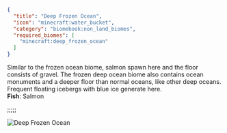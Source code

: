 ```json
{
  "title": "Deep Frozen Ocean",
  "icon": "minecraft:water_bucket",
  "category": "biomebook:non_land_biomes",
  "required_biomes": [
    "minecraft:deep_frozen_ocean"
  ]
}
```


Similar to the frozen ocean biome, salmon spawn here and the floor consists of gravel. The frozen deep ocean biome also contains ocean monuments and a deeper floor than normal oceans, like other deep oceans. Frequent floating icebergs with blue ice generate here.\
**Fish**: Salmon

;;;;;

![Deep Frozen Ocean](biomebook:textures/gui/biomes/deep_frozen_ocean.png,fit)
